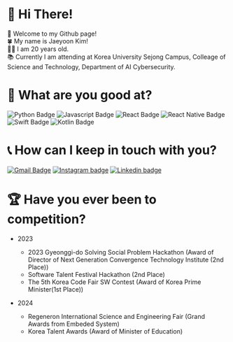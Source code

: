 # 👋 Hi There!<br>
🥳 Welcome to my Github page! 
<br>
🍀 My name is Jaeyoon Kim! 
<br>
✌🏼 I am 20 years old.
<br>
📚 Currently I am attending at Korea University Sejong Campus, Colleage of Science and Technology, Department of AI Cybersecurity.

# 🤔 What are you good at?
![Python Badge](https://img.shields.io/badge/Python-3776AB?style=for-the-badge&logo=python&logoColor=white)
![Javascript Badge](https://img.shields.io/badge/JavaScript-F7DF1E?style=for-the-badge&logo=JavaScript&logoColor=white)
![React Badge](https://img.shields.io/badge/React-20232A?style=for-the-badge&logo=react&logoColor=61DAFB)
![React Native Badge](https://img.shields.io/badge/React_Native-20232A?style=for-the-badge&logo=react&logoColor=61DAFB)
![Swift Badge](https://img.shields.io/badge/Swift-FA7343?style=for-the-badge&logo=swift&logoColor=white)
![Kotlin Badge](https://img.shields.io/badge/Kotlin-0095D5?&style=for-the-badge&logo=kotlin&logoColor=white)

# 📞 How can I keep in touch with you?
[![Gmail Badge](https://img.shields.io/badge/Gmail-D14836?style=for-the-badge&logo=gmail&logoColor=white)](mailto:bbiyakyee7@gmail.com)
[![Instagram badge](https://img.shields.io/badge/Instagram-E4405F?style=for-the-badge&logo=instagram&logoColor=white)](https://instagram.com/bbiyakyee7)
[![Linkedin badge](https://img.shields.io/badge/LinkedIn-0077B5?style=for-the-badge&logo=linkedin&logoColor=white)](https://www.linkedin.com/in/bbiyakyee7/)

# 🏆 Have you ever been to competition?
+ 2023
  + 2023 Gyeonggi-do Solving Social Problem Hackathon (Award of Director of Next Generation Convergence Technology Institute (2nd Place))
  + Software Talent Festival Hackathon (2nd Place)
  + The 5th Korea Code Fair SW Contest (Award of Korea Prime Minister(1st Place))

+ 2024
  + Regeneron International Science and Engineering Fair (Grand Awards from Embeded System)
  + Korea Talent Awards (Award of Minister of Education)
